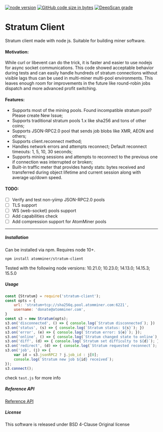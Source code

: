 [![node version](https://img.shields.io/badge/node-%3E%3D%2010.0.0-brightgreen?style=plastic)](https://img.shields.io/badge/node-%3E%3D%2010.0.0-brightgreen?style=plastic) [![GitHub code size in bytes](https://img.shields.io/github/languages/code-size/atomminer/stratum-client?style=plastic)](https://img.shields.io/github/languages/code-size/atomminer/stratum-client?style=plastic) [![DeepScan grade](https://deepscan.io/api/teams/12301/projects/15293/branches/302892/badge/grade.svg)](https://deepscan.io/dashboard#view=project&tid=12301&pid=15293&bid=302892)

Stratum Client
==============

Stratum client made with node js. Suitable for building miner software.

#### Motivation:
While curl or libevent can do the trick, it is faster and easier to use nodejs for async socket communications. This code showed acceptable behavior during tests and can easily handle hundreds of stratum connections without visible lags thus can be used in multi-miner multi-pool environments. This leaves enough room for improvements in the future like round-robin jobs dispatch and more advanced profit switching.

#### Features:
- Supports most of the mining pools. Found incompatible stratum pool? Please create New Issue;
- Supports traditional stratum pools 1.x like sha256 and tons of other coins;
- Supports JSON-RPC2.0 pool that sends job blobs like XMR, AEON and others;
- Supports client.reconnect method;
- Handles network errors and attempts reconnect; Default reconnect timeouts: 1, 5, 10, 30 seconds;
- Supports mining sessions and attempts to reconnect to the previous one if connection was interrupted or broken;
- Built-in traffic meter that provides handy stats: bytes received and transferred during object lifetime and current session along with average up/down speed.

#### TODO:

- [ ] Verify and test non-yiimp JSON-RPC2.0 pools
- [ ] TLS support
- [ ] WS (web-socket) pools support
- [ ] Add capabilities check
- [ ] Add compression support for AtomMiner pools

---

##### Installation
Can be installed via npm. Requires node 10+. 
```bash
npm install atomminer/stratum-client
```
Tested with the following node versions: 10.21.0; 10.23.0; 14.13.0; 14.15.3; 15.5.0

##### Usage
```js
const {Stratum} = require('stratum-client');
const opts = {
    url: 'stratum+tcp://sha256q.pool.atomminer.com:6221',
    username: 'donate@atomminer.com',
}
const s3 = new Stratum(opts);
s3.on('disconnected', () => { console.log(`Stratum disconnected`); })
s3.on('status', (s) => { console.log(`Stratum status: ${s}`); })
s3.on('error', (e) => { console.log(`Stratum error: ${e}`); });
s3.on('online', () => { console.log(`Stratum changed state to online`); });
s3.on('diff', (d) => { console.log(`Stratum set difficulty to ${d}`); });
s3.on('redirect', (d) => { console.log(`Stratum requested reconnect`); });
s3.on('job', (j) => { 
	var id = s3.jsonRPC2 ? j.job_id : j[0];
	console.log(`Stratum new job ${id} received`);
});
s3.connect();
```
check `test.js` for more info


##### Reference API
[Reference API](docs/README.md)


##### License
This software is released under BSD 4-Clause Original license
